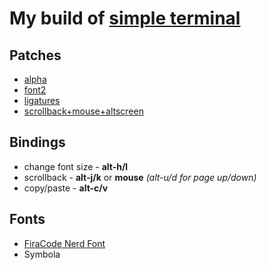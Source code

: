 # My build of [simple terminal](https://st.suckless.org/)

## Patches
+ [alpha](https://st.suckless.org/patches/alpha/)
+ [font2](https://st.suckless.org/patches/font2/)
+ [ligatures](https://st.suckless.org/patches/ligatures/)
+ [scrollback+mouse+altscreen](https://st.suckless.org/patches/scrollback/)
## Bindings
+ change font size - **alt-h/l**
+ scrollback - **alt-j/k** or **mouse** *(alt-u/d for page up/down)*
+ copy/paste - **alt-c/v**
## Fonts
+ [FiraCode Nerd Font](https://github.com/ryanoasis/nerd-fonts/tree/master/patched-fonts/FiraCode)
+ Symbola
